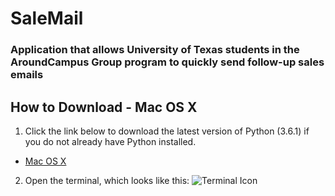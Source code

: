 # SaleMail
### Application that allows University of Texas students in the AroundCampus Group program to quickly send follow-up sales emails


## How to Download - Mac OS X
1. Click the link below to download the latest version of Python (3.6.1) if you do not already have Python installed.
  * [Mac OS X](https://www.python.org/ftp/python/3.6.1/python-3.6.1-macosx10.6.pkg)

2. Open the terminal, which looks like this: 
      ![Terminal Icon](http://media.idownloadblog.com/wp-content/uploads/2015/01/Terminal-icon-Yosemite-220x220.png)
